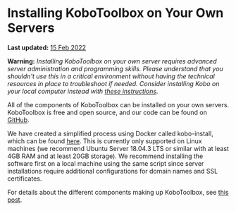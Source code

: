 # Installing KoboToolbox on Your Own Servers
**Last updated:** <a href="https://github.com/kobotoolbox/docs/blob/511ea4cb3c698a4b45e7c2b4efd1af4e356e811f/source/kobo_your_servers.md" class="reference">15 Feb 2022</a>

**Warning:** _Installing KoboToolbox on your own server requires advanced server
administration and programming skills. Please understand that you shouldn't use
this in a critical environment without having the technical resources in place
to troubleshoot if needed. Consider installing Kobo on your local computer
instead with [these instructions](kobo_local_computer.md)._

All of the components of KoboToolbox can be installed on your own servers.
KoboToolbox is free and open source, and our code can be found on
[GitHub](https://github.com/kobotoolbox).

We have created a simplified process using Docker called kobo-install, which can
be found [here](https://github.com/kobotoolbox/kobo-install). This is currently
only supported on Linux machines (we recommend Ubuntu Server 18.04.3 LTS or
similar with at least 4GB RAM and at least 20GB storage). We recommend
installing the software first on a local machine using the same script since
server installations require additional configurations for domain names and SSL
certificates.

For details about the different components making up KoboToolbox, see
[this post](software_architecture.md).
